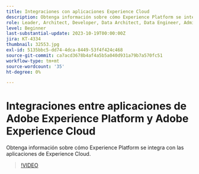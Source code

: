 ```yaml
---
title: Integraciones con aplicaciones Experience Cloud
description: Obtenga información sobre cómo Experience Platform se integra con las aplicaciones de Experience Cloud.
role: Leader, Architect, Developer, Data Architect, Data Engineer, Admin, User
level: Beginner
last-substantial-update: 2023-10-19T00:00:00Z
jira: KT-4334
thumbnail: 32553.jpg
exl-id: 5135bbc5-dd74-4dca-8449-53f4f424c468
source-git-commit: ca7acd3678b4af4a5b5a040d931a79b7a570fc51
workflow-type: tm+mt
source-wordcount: '35'
ht-degree: 0%

---
```


# Integraciones entre aplicaciones de Adobe Experience Platform y Adobe Experience Cloud

Obtenga información sobre cómo Experience Platform se integra con las aplicaciones de Experience Cloud.

>[!VIDEO](https://video.tv.adobe.com/v/32553?learn=on)


